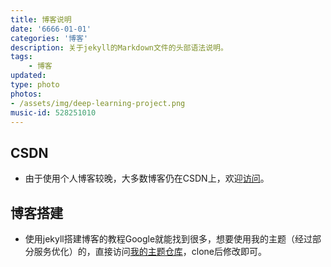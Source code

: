 ```yaml
---
title: 博客说明
date: '6666-01-01'
categories: '博客'
description: 关于jekyll的Markdown文件的头部语法说明。
tags: 
    - 博客
updated: 
type: photo 
photos:
- /assets/img/deep-learning-project.png
music-id: 528251010
---
```

## CSDN
- 由于使用个人博客较晚，大多数博客仍在CSDN上，欢迎[访问](https://blog.csdn.net/zhouchen1998)。


## 博客搭建
- 使用jekyll搭建博客的教程Google就能找到很多，想要使用我的主题（经过部分服务优化）的，直接访问[我的主题仓库](https://github.com/luanshiyinyang/luanshiyinyang.github.io)，clone后修改即可。